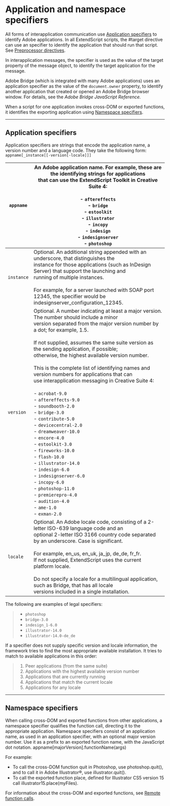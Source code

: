 # Application and namespace specifiers

All forms of interapplication communication use [Application specifiers](#application-specifiers) to identify Adobe applications.
In all ExtendScript scripts, the #target directive can use an specifier to identify the application that
should run that script. See [Preprocessor directives](../extendscript-tools-features/preprocessor-directives.md#preprocessor-directives).

In interapplication messages, the specifier is used as the value of the target property of the message
object, to identify the target application for the message.

Adobe Bridge (which is integrated with many Adobe applications) uses an application specifier as the
value of the `document.owner` property, to identify another application that created or opened an
Adobe Bridge browser window. For details, see the *Adobe Bridge JavaScript Reference.*

When a script for one application invokes cross-DOM or exported functions, it identifies the exporting
application using [Namespace specifiers](#namespace-specifiers).

---

## Application specifiers

Application specifiers are strings that encode the application name, a version number and a language
code. They take the following form:
`appname[_instance[[-version[-locale]]]`

| `appname`   | An Adobe application name. For example, these are the identifying strings for applications<br/>that can use the ExtendScript Toolkit in Creative Suite 4:<br/><br/>- `aftereffects`<br/>- `bridge`<br/>- `estoolkit`<br/>- `illustrator`<br/>- `incopy`<br/>- `indesign`<br/>- `indesignserver`<br/>- `photoshop`                                                                                                                                                                                                                                                                                                                                                                                                                                                                                                                                                                                                                                         |
|-------------|-----------------------------------------------------------------------------------------------------------------------------------------------------------------------------------------------------------------------------------------------------------------------------------------------------------------------------------------------------------------------------------------------------------------------------------------------------------------------------------------------------------------------------------------------------------------------------------------------------------------------------------------------------------------------------------------------------------------------------------------------------------------------------------------------------------------------------------------------------------------------------------------------------------------------------------------------------------|
| `instance`  | Optional. An additional string appended with an underscore, that distinguishes the<br/>instance for those applications (such as InDesign Server) that support the launching and<br/>running of multiple instances.<br/><br/>For example, for a server launched with SOAP port 12345, the specifier would be<br/>indesignserver_configuration_12345.                                                                                                                                                                                                                                                                                                                                                                                                                                                                                                                                                                                                       |
| `version`   | Optional. A number indicating at least a major version. The number should include a minor<br/>version separated from the major version number by a dot; for example, 1.5.<br/><br/>If not supplied, assumes the same suite version as the sending application, if possible;<br/>otherwise, the highest available version number.<br/><br/>This is the complete list of identifying names and version numbers for applications that can<br/>use interapplication messaging in Creative Suite 4:<br/><br/>- `acrobat-9.0`<br/>- `aftereffects-9.0`<br/>- `soundbooth-2.0`<br/>- `bridge-3.0`<br/>- `contribute-5.0`<br/>- `devicecentral-2.0`<br/>- `dreamweaver-10.0`<br/>- `encore-4.0`<br/>- `estoolkit-3.0`<br/>- `fireworks-10.0`<br/>- `flash-10.0`<br/>- `illustrator-14.0`<br/>- `indesign-6.0`<br/>- `indesignserver-6.0`<br/>- `incopy-6.0`<br/>- `photoshop-11.0`<br/>- `premierepro-4.0`<br/>- `audition-4.0`<br/>- `ame-1.0`<br/>- `exman-2.0` |
| `locale`    | Optional. An Adobe locale code, consisting of a 2-letter ISO-639 language code and an<br/>optional 2-letter ISO 3166 country code separated by an underscore. Case is significant.<br/><br/>For example, en_us, en_uk, ja_jp, de_de, fr_fr.<br/>If not supplied, ExtendScript uses the current platform locale.<br/><br/>Do not specify a locale for a multilingual application, such as Bridge, that has all locale<br/>versions included in a single installation.                                                                                                                                                                                                                                                                                                                                                                                                                                                                                      |

The following are examples of legal specifiers:

> - `photoshop`
> - `bridge-3.0`
> - `indesign_1-6.0`
> - `illustrator-14.0`
> - `illustrator-14.0-de_de`

If a specifier does not supply specific version and locale information, the framework tries to find the most
appropriate available installation. It tries to match to available applications in this order:

> 1. Peer applications (from the same suite)
> 2. Applications with the highest available version number
> 3. Applications that are currently running
> 4. Applications that match the current locale
> 5. Applications for any locale

---

## Namespace specifiers

When calling cross-DOM and exported functions from other applications, a namespace specifier qualifies
the function call, directing it to the appropriate application.
Namespace specifiers consist of an application name, as used in an application specifier, with an optional
major version number. Use it as a prefix to an exported function name, with the JavaScript dot notation.
appname[majorVersion].functionName(args)

For example:

- To call the cross-DOM function quit in Photoshop, use photoshop.quit(), and to call it in Adobe Illustrator®, use illustrator.quit().
- To call the exported function place, defined for Illustrator CS5 version 15 call illustrator15.place(myFiles).

For information about the cross-DOM and exported functions, see [Remote function calls](communications-overview.md#remote-function-calls).
